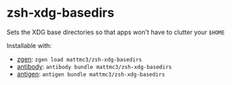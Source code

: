 # zsh-xdg-basedirs
Sets the XDG base directories so that apps won't have to clutter your `$HOME`

Installable with:
- [zgen](https://github.com/tarjoilija/zgen): `zgen load mattmc3/zsh-xdg-basedirs`
- [antibody](https://getantibody.github.io): `antibody bundle mattmc3/zsh-xdg-basedirs`
- [antigen](https://github.com/zsh-users/antigen): `antigen bundle mattmc3/zsh-xdg-basedirs`
